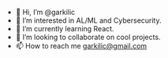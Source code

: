 - 👋 Hi, I’m @garkilic
- 👀 I’m interested in AL/ML and Cybersecurity.
- 🌱 I’m currently learning React.
- 💞️ I’m looking to collaborate on cool projects.
- 📫 How to reach me garkilic@gmail.com

<!---
garkilic/garkilic is a ✨ special ✨ repository because its `README.md` (this file) appears on your GitHub profile.
You can click the Preview link to take a look at your changes.
--->
